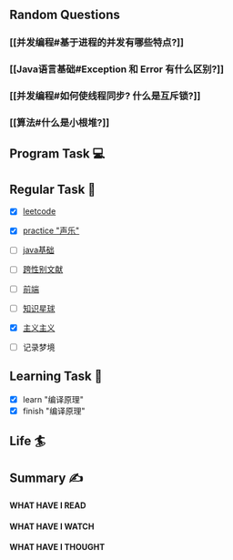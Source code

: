 ## Random Questions
### [[并发编程#基于进程的并发有哪些特点?]]

### [[Java语言基础#Exception 和 Error 有什么区别?]]

### [[并发编程#如何使线程同步? 什么是互斥锁?]]

### [[算法#什么是小根堆?]]



## Program Task  💻

## Regular Task  🤡
- [x] [leetcode](https://leetcode.cn/study-plan/algorithms/?progress=tyz0ksg)
- [x] [practice "声乐"](https://docs.google.com/spreadsheets/d/1F0zsAOoyfBXu63_U2zy0et0Ku1OxZ0DCDKUsEI5Ebjs/edit#gid=1676784532)
- [ ] [java基础](https://javaguide.cn/java/basis/java-basic-questions-01.html#%E5%9F%BA%E7%A1%80%E6%A6%82%E5%BF%B5)
- [ ] [跨性别文献](https://transreads.org/tag/article/)
- [ ] [前端](https://web.qianguyihao.com)
- [ ] [知识星球](http://svip.iocoder.cn/index/index.html)
- [x] [主义主义](https://space.bilibili.com/23191782/channel/seriesdetail?sid=1424248)
- [ ] 记录梦境


## Learning Task 🎯
- [x] learn "编译原理"
- [x] finish "编译原理"

## Life 🏄

## Summary ✍
####  WHAT HAVE I READ

#### WHAT HAVE I WATCH

#### WHAT HAVE I THOUGHT
